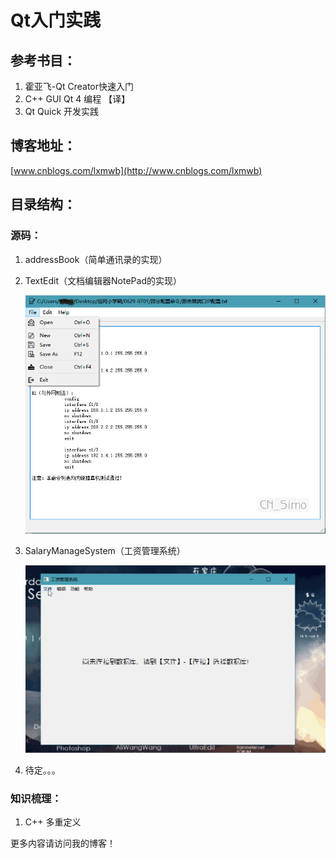 # Qt入门实践

## 参考书目：

1. 霍亚飞-Qt Creator快速入门
2. C++ GUI Qt 4 编程 【译】
3. Qt Quick 开发实践

## 博客地址：

[www.cnblogs.com/lxmwb](http://www.cnblogs.com/lxmwb)

## 目录结构：

### 源码：

1. addressBook（简单通讯录的实现）

2. TextEdit（文档编辑器NotePad的实现）

   ![](images/textedit.jpg)

3. SalaryManageSystem（工资管理系统）

   ![](images/SalaryDMS.gif)

4. 待定。。。



### 知识梳理：

1. C++ 多重定义



更多内容请访问我的博客！